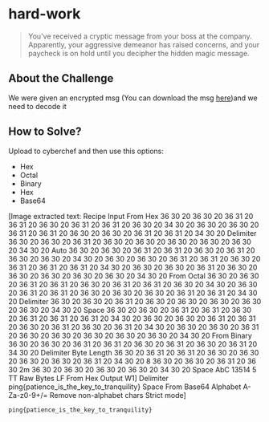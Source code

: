 # hard-work
> You've received a cryptic message from your boss at the company. Apparently, your aggressive demeanor has raised concerns, and your paycheck is on hold until you decipher the hidden magic message.

## About the Challenge
We were given an encrypted msg (You can download the msg [here](9cddbd472fe3ad694468f3799cb80e08.zip))and we need to decode it

## How to Solve?
Upload to cyberchef and then use this options:
* Hex
* Octal
* Binary
* Hex
* Base64


[Image extracted text: Recipe
Input
From Hex
36
30
20
36
30
20
36
31
20
36
31
20
36
30
20
36
31
20
36
31
20
36
30
20
34
30
20
36
30
20
36
30
20
36
31
20
36
31
20
36
30
20
36
30
20
36
31
20
36
31
20
34
30
20
Delimiter
36
30
20
36
30
20
36
31
20
36
30
20
36
30
20
36
30
20
36
30
20
36
30
20
34
30
20
Auto
36
30
20
36
30
20
36
31
20
36
31
20
36
30
20
36
31
20
36
30
20
36
30
20
34
30
20
36
30
20
36
30
20
36
31
20
36
31
20
36
30
20
36
31
20
36
31
20
36
31
20
34
30
20
36
30
20
36
30
20
36
31
20
36
30
20
36
30
20
36
30
20
36
30
20
36
30
20
34
30
20
From Octal
36
30
20
36
30
20
36
31
20
36
31
20
36
30
20
36
31
20
36
31
20
36
30
20
34
30
20
36
30
20
36
31
20
36
31
20
36
30
20
36
30
20
36
30
20
36
31
20
36
31
20
34
30
20
Delimiter
36
30
20
36
30
20
36
31
20
36
30
20
36
30
20
36
30
20
36
30
20
36
30
20
34
30
20
Space
36
30
20
36
30
20
36
31
20
36
31
20
36
30
20
36
31
20
36
31
20
36
31
20
34
30
20
36
30
20
36
30
20
36
31
20
36
31
20
36
30
20
36
31
20
36
30
20
36
31
20
34
30
20
36
30
20
36
30
20
36
31
20
36
30
20
36
30
20
36
30
20
36
30
20
36
30
20
34
30
20
From Binary
36
30
20
36
30
20
36
31
20
36
31
20
36
30
20
36
31
20
36
30
20
36
31
20
34
30
20
Delimiter
Byte Length
36
30
20
36
31
20
36
31
20
36
30
20
36
30
20
36
30
20
36
30
20
36
31
20
34
30
20
8
36
30
20
36
30
20
36
31
20
36
30
2m
36
30
20
36
30
20
36
30
20
36
30
20
34
30
20
Space
AbC
13514
5
TT
Raw Bytes
LF
From Hex
Output
W1]
Delimiter
ping{patience_is_the_key_to_tranquility}
Space
From Base64
Alphabet
A-Za-z0-9+/=
Remove non-alphabet chars
Strict mode]


```
ping{patience_is_the_key_to_tranquility}
```